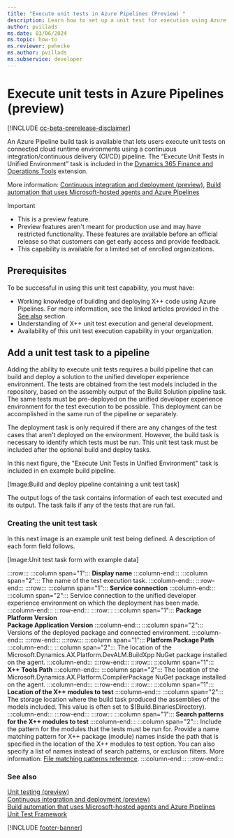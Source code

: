 ```yaml
---
title: "Execute unit tests in Azure Pipelines (Preview) "
description: Learn how to set up a unit test for execution using Azure Pipelines.
author: pvillads
ms.date: 03/06/2024
ms.topic: how-to
ms.reviewer: pehecke
ms.author: pvillads
ms.subservice: developer
---
```


# Execute unit tests in Azure Pipelines (preview)

[!INCLUDE [cc-beta-prerelease-disclaimer](../../includes/cc-beta-prerelease-disclaimer.md)]

An Azure Pipeline build task is available that lets users execute unit tests on connected cloud runtime environments using a continuous integration/continuous delivery (CI/CD) pipeline. The “Execute Unit Tests in Unified Environment” task is included in the [Dynamics 365 Finance and Operations Tools](https://marketplace.visualstudio.com/items?itemName=Dyn365FinOps.dynamics365-finops-tools) extension.

More information: [Continuous integration and deployment (preview)](finance-operations-pipelines.md), [Build automation that uses Microsoft-hosted agents and Azure Pipelines](/dynamics365/fin-ops-core/dev-itpro/dev-tools/hosted-build-automation)

> [!IMPORTANT]
>
> - This is a preview feature.
> - Preview features aren't meant for production use and may have restricted functionality. These features are available before an official release so that customers can get early access and provide feedback.
> - This capability is available for a limited set of enrolled organizations. <!-- How to sign up? -->

## Prerequisites

To be successful in using this unit test capability, you must have:

- Working knowledge of building and deploying X++ code using Azure Pipelines. For more information, see the linked articles provided in the [See also](#see-also) section.
- Understanding of X++ unit test execution and general development.
- Availability of this unit test execution capability in your organization.

## Add a unit test task to a pipeline

Adding the ability to execute unit tests requires a build pipeline that can build and deploy a solution to the unified developer experience environment. The tests are obtained from the test models included in the repository, based on the assembly output of the Build Solution pipeline task. The same tests must be pre-deployed on the unified developer experience environment for the test execution to be possible. This deployment can be accomplished in the same run of the pipeline or separately.

The deployment task is only required if there are any changes of the test cases that aren't deployed on the environment. However, the build task is necessary to identify which tests must be run.
This unit test task must be included after the optional build and deploy tasks.

In this next figure, the "Execute Unit Tests in Unified Environment" task is included in en example build pipeline.

[Image:Build and deploy pipeline containing a unit test task]
<!-- :::image type="content" source="" alt-text="Build and deploy pipeline containing a unit test task."::: -->

The output logs of the task contains information of each test executed and its output. The task fails if any of the tests that are run fail.

### Creating the unit test task

In this next image is an example unit test being defined. A description of each form field follows.

[Image:Unit test task form with example data]
<!-- :::image type="content" source="" alt-text="Unit test task form with example data."::: -->

:::row:::
   :::column span="1":::
      **Display name**
   :::column-end:::
   :::column span="2":::
      The name of the test execution task.
   :::column-end:::
:::row-end:::
:::row:::
   :::column span="1":::
      **Service connection**
   :::column-end:::
   :::column span="2":::
      Service connection to the unified developer experience environment on which the deployment has been made.
   :::column-end:::
:::row-end:::
:::row:::
   :::column span="1":::
      **Package Platform Version<br/>Package Application Version**
   :::column-end:::
   :::column span="2":::
      Versions of the deployed package and connected environment.
   :::column-end:::
:::row-end:::
:::row:::
   :::column span="1":::
      **Platform Package Path**
   :::column-end:::
   :::column span="2":::
      The location of the Microsoft.Dynamics.AX.Platform.DevALM.BuildXpp NuGet package installed on the agent.
   :::column-end:::
:::row-end:::
:::row:::
   :::column span="1":::
      **X++ Tools Path**
   :::column-end:::
   :::column span="2":::
      The location of the Microsoft.Dynamics.AX.Platform.CompilerPackage NuGet package installed on the agent.
   :::column-end:::
:::row-end:::
:::row:::
   :::column span="1":::
      **Location of the X++ modules to test**
   :::column-end:::
   :::column span="2":::
      The storage location where the build task produced the assemblies of the models included. This value is often set to $(Build.BinariesDirectory).
   :::column-end:::
:::row-end:::
:::row:::
   :::column span="1":::
      **Search patterns for the X++ modules to test**
   :::column-end:::
   :::column span="2":::
      Include the pattern for the modules that the tests must be run for. Provide a name matching pattern for X++ package (module) names inside the path that is specified in the location of the X++ modules to test option. You can also specify a list of names instead of search patterns, or exclusion filters. More information: [File matching patterns reference](/azure/devops/pipelines/tasks/file-matching-patterns).
   :::column-end:::
:::row-end:::

### See also

[Unit testing (preview)](finance-operations-testing.md)  
[Continuous integration and deployment (preview)](finance-operations-pipelines.md)  
[Build automation that uses Microsoft-hosted agents and Azure Pipelines](/dynamics365/fin-ops-core/dev-itpro/dev-tools/hosted-build-automation)  
[Unit Test Framework](/dynamicsax-2012/developer/unit-test-framework)

[!INCLUDE [footer-banner](../../includes/footer-banner.md)]
